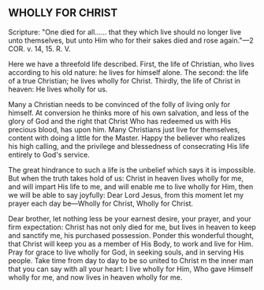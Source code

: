 ## WHOLLY FOR CHRIST ##

Scripture: "One died for all…… that they which live should no longer live unto themselves, but unto Him who for their sakes died and rose again."—2 COR. v. 14, 15. R. V.



Here we have a threefold life described. First, the life of Christian, who lives according to his old nature: he lives for himself alone. The second: the life of a true Christian; he lives wholly for Christ. Thirdly, the life of Christ in heaven: He lives wholly for us.

Many a Christian needs to be convinced of the folly of living only for himself. At conversion he thinks more of his own salvation, and less of the glory of God and the right that Christ Who has redeemed us with His precious blood, has upon him. Many Christians just live for themselves, content with doing a little for the Master. Happy the believer who realizes his high calling, and the privilege and blessedness of consecrating His life entirely to God's service.

The great hindrance to such a life is the unbelief which says it is impossible. But when the truth takes hold of us: Christ in heaven lives wholly for me, and will impart His life to me, and will enable me to live wholly for Him, then we will be able to say joyfully: Dear Lord Jesus, from this moment let my prayer each day be—Wholly for Christ, Wholly for Christ.

Dear brother, let nothing less be your earnest desire, your prayer, and your firm expectation: Christ has not only died for me, but lives in heaven to keep and sanctify me, his purchased possession. Ponder this wonderful thought, that Christ will keep you as a member of His Body, to work and live for Him. Pray for grace to live wholly for God, in seeking souls, and in serving His people. Take time from day to day to be so united to Christ m the inner man that you can say with all your heart: I live wholly for Him, Who gave Himself wholly for me, and now lives in heaven wholly for me.

